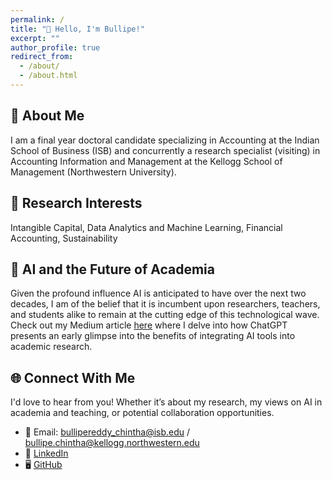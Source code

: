 ```yaml
---
permalink: /
title: "👋 Hello, I'm Bullipe!"
excerpt: ""
author_profile: true
redirect_from: 
  - /about/
  - /about.html
---
```


## 🚀 About Me
I am a final year doctoral candidate specializing in Accounting at the Indian School of Business (ISB) and concurrently a research specialist (visiting) in Accounting Information and Management at the Kellogg School of Management (Northwestern University). 

## 🔬 Research Interests
Intangible Capital, Data Analytics and Machine Learning, Financial Accounting, Sustainability

## 🤖 AI and the Future of Academia
Given the profound influence AI is anticipated to have over the next two decades, I am of the belief that it is incumbent upon researchers, teachers, and students alike to remain at the cutting edge of this technological wave. Check out my Medium article [here](https://medium.com/@bullipereddy/chatgpt-and-academic-research-a-valuable-ally-or-a-mere-distraction-409ba78d3be9) where I delve into how ChatGPT presents an early glimpse into the benefits of integrating AI tools into academic research.

## 🌐 Connect With Me
I'd love to hear from you! Whether it’s about my research, my views on AI in academia and teaching, or potential collaboration opportunities.

* 📧 Email: bullipereddy_chintha@isb.edu / bullipe.chintha@kellogg.northwestern.edu
* 👔 [LinkedIn](https://www.linkedin.com/in/bullipereddy/?originalSubdomain=in)
* 🖥️ [GitHub](https://github.com/Bullipe)

